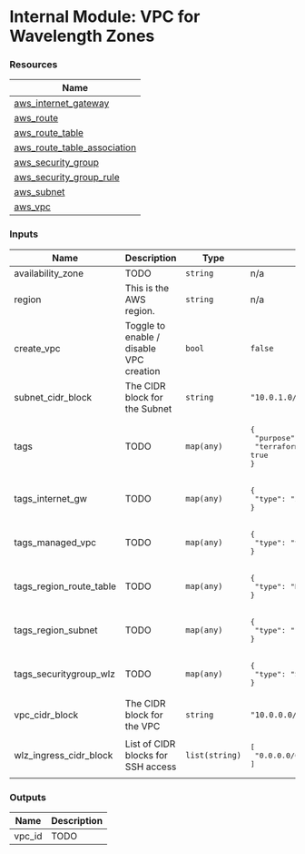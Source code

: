 # Internal Module: VPC for Wavelength Zones

### Resources

| Name |
|------|
| [aws_internet_gateway](https://registry.terraform.io/providers/hashicorp/aws/latest/docs/resources/internet_gateway) |
| [aws_route](https://registry.terraform.io/providers/hashicorp/aws/latest/docs/resources/route) |
| [aws_route_table](https://registry.terraform.io/providers/hashicorp/aws/latest/docs/resources/route_table) |
| [aws_route_table_association](https://registry.terraform.io/providers/hashicorp/aws/latest/docs/resources/route_table_association) |
| [aws_security_group](https://registry.terraform.io/providers/hashicorp/aws/latest/docs/resources/security_group) |
| [aws_security_group_rule](https://registry.terraform.io/providers/hashicorp/aws/latest/docs/resources/security_group_rule) |
| [aws_subnet](https://registry.terraform.io/providers/hashicorp/aws/latest/docs/resources/subnet) |
| [aws_vpc](https://registry.terraform.io/providers/hashicorp/aws/latest/docs/resources/vpc) |

### Inputs

| Name | Description | Type | Default |
|------|-------------|------|---------|
| availability_zone | TODO | `string` | n/a |
| region | This is the AWS region. | `string` | n/a |
| create_vpc | Toggle to enable / disable VPC creation | `bool` | `false` |
| subnet_cidr_block | The CIDR block for the Subnet | `string` | `"10.0.1.0/24"` |
| tags | TODO | `map(any)` | <pre>{<br>  "purpose": "Wavelength",<br>  "terraformManaged": true<br>}</pre> |
| tags_internet_gw | TODO | `map(any)` | <pre>{<br>  "type": "igw"<br>}</pre> |
| tags_managed_vpc | TODO | `map(any)` | <pre>{<br>  "type": "vpc"<br>}</pre> |
| tags_region_route_table | TODO | `map(any)` | <pre>{<br>  "type": "Region Route Table"<br>}</pre> |
| tags_region_subnet | TODO | `map(any)` | <pre>{<br>  "type": "subnet"<br>}</pre> |
| tags_securitygroup_wlz | TODO | `map(any)` | <pre>{<br>  "type": "Security Group"<br>}</pre> |
| vpc_cidr_block | The CIDR block for the VPC | `string` | `"10.0.0.0/22"` |
| wlz_ingress_cidr_block | List of CIDR blocks for SSH access | `list(string)` | <pre>[<br>  "0.0.0.0/0"<br>]</pre> |

### Outputs

| Name | Description |
|------|-------------|
| vpc_id | TODO |
